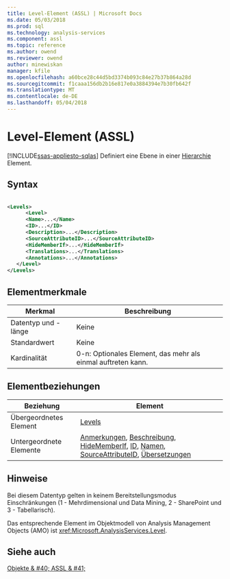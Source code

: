 ```yaml
---
title: Level-Element (ASSL) | Microsoft Docs
ms.date: 05/03/2018
ms.prod: sql
ms.technology: analysis-services
ms.component: assl
ms.topic: reference
ms.author: owend
ms.reviewer: owend
author: minewiskan
manager: kfile
ms.openlocfilehash: a60bce28c44d5bd3374b093c84e27b37b864a28d
ms.sourcegitcommit: f1caaa156db2b16e817e0a3884394e7b30fb642f
ms.translationtype: MT
ms.contentlocale: de-DE
ms.lasthandoff: 05/04/2018
---
```

# <a name="level-element-assl"></a>Level-Element (ASSL)
[!INCLUDE[ssas-appliesto-sqlas](../../../includes/ssas-appliesto-sqlas.md)]
  Definiert eine Ebene in einer [Hierarchie](../../../analysis-services/scripting/objects/hierarchy-element-assl.md) Element.  
  
## <a name="syntax"></a>Syntax  
  
```xml  
  
<Levels>  
      <Level>  
      <Name>...</Name>  
      <ID>...</ID>  
      <Description>...</Description>  
      <SourceAttributeID>...</SourceAttributeID>  
      <HideMemberIf>...</HideMemberIf>  
      <Translations>...</Translations>  
      <Annotations>...</Annotations>  
   </Level>  
</Levels>  
```  
  
## <a name="element-characteristics"></a>Elementmerkmale  
  
|Merkmal|Beschreibung|  
|--------------------|-----------------|  
|Datentyp und -länge|Keine|  
|Standardwert|Keine|  
|Kardinalität|0-n: Optionales Element, das mehr als einmal auftreten kann.|  
  
## <a name="element-relationships"></a>Elementbeziehungen  
  
|Beziehung|Element|  
|------------------|-------------|  
|Übergeordnetes Element|[Levels](../../../analysis-services/scripting/collections/levels-element-assl.md)|  
|Untergeordnete Elemente|[Anmerkungen](../../../analysis-services/scripting/collections/annotations-element-assl.md), [Beschreibung](../../../analysis-services/scripting/properties/description-element-assl.md), [HideMemberIf](../../../analysis-services/scripting/properties/hidememberif-element-assl.md), [ID](../../../analysis-services/scripting/properties/id-element-assl.md), [Namen](../../../analysis-services/scripting/properties/name-element-assl.md), [SourceAttributeID](../../../analysis-services/scripting/properties/sourceattributeid-element-assl.md), [Übersetzungen](../../../analysis-services/scripting/collections/translations-element-assl.md)|  
  
## <a name="remarks"></a>Hinweise  
 Bei diesem Datentyp gelten in keinem Bereitstellungsmodus Einschränkungen (1 - Mehrdimensional und Data Mining, 2 - SharePoint und 3 - Tabellarisch).  
  
 Das entsprechende Element im Objektmodell von Analysis Management Objects (AMO) ist <xref:Microsoft.AnalysisServices.Level>.  
  
## <a name="see-also"></a>Siehe auch  
 [Objekte & #40; ASSL & #41;](../../../analysis-services/scripting/objects/objects-assl.md)  
  
  
